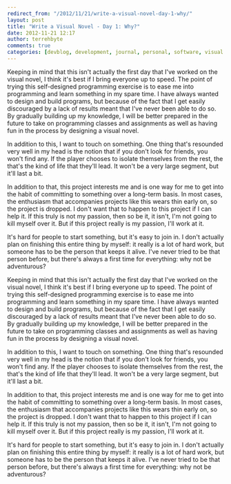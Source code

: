```yaml
---
redirect_from: "/2012/11/21/write-a-visual-novel-day-1-why/"
layout: post
title: "Write a Visual Novel - Day 1: Why?"
date: 2012-11-21 12:17
author: terrehbyte
comments: true
categories: [devblog, development, journal, personal, software, visual novel, work, worklog]
---
```


Keeping in mind that this isn't actually the first day that I've worked on the
visual novel, I think it's best if I bring everyone up to speed. The point of
trying this self-designed programming exercise is to ease me into programming
and learn something in my spare time. I have always wanted to design and build
programs, but because of the fact that I get easily discouraged by a lack of
results meant that I've never been able to do so. By gradually building up my
knowledge, I will be better prepared in the future to take on programming
classes and assignments as well as having fun in the process by designing a
visual novel.  

In addition to this, I want to touch on something. One thing that's resounded
very well in my head is the notion that if you don't look for friends, you won't
find any. If the player chooses to isolate themselves from the rest, the that's
the kind of life that they'll lead. It won't be a very large segment, but it'll
last a bit.  

In addition to that, this project interests me and is one way for me to get into
the habit of committing to something over a long-term basis. In most cases, the
enthusiasm that accompanies projects like this wears thin early on, so the
project is dropped. I don't want that to happen to this project if I can help
it. If this truly is not my passion, then so be it, it isn't, I'm not going to
kill myself over it. But if this project really is my passion, I'll work at it.

It's hard for people to start something, but it's easy to join in. I don't
actually plan on finishing this entire thing by myself: it really is a lot of
hard work, but someone has to be the person that keeps it alive. I've never
tried to be that person before, but there's always a first time for everything:
why not be adventurous?  

Keeping in mind that this isn't actually the first day that I've worked on the
visual novel, I think it's best if I bring everyone up to speed. The point of
trying this self-designed programming exercise is to ease me into programming
and learn something in my spare time. I have always wanted to design and build
programs, but because of the fact that I get easily discouraged by a lack of
results meant that I've never been able to do so. By gradually building up my
knowledge, I will be better prepared in the future to take on programming
classes and assignments as well as having fun in the process by designing a
visual novel.  

In addition to this, I want to touch on something. One thing that's resounded
very well in my head is the notion that if you don't look for friends, you won't
find any. If the player chooses to isolate themselves from the rest, the that's
the kind of life that they'll lead. It won't be a very large segment, but it'll
last a bit.  

In addition to that, this project interests me and is one way for me to get into
the habit of committing to something over a long-term basis. In most cases, the
enthusiasm that accompanies projects like this wears thin early on, so the
project is dropped. I don't want that to happen to this project if I can help
it. If this truly is not my passion, then so be it, it isn't, I'm not going to
kill myself over it. But if this project really is my passion, I'll work at it.

It's hard for people to start something, but it's easy to join in. I don't
actually plan on finishing this entire thing by myself: it really is a lot of
hard work, but someone has to be the person that keeps it alive. I've never
tried to be that person before, but there's always a first time for everything:
why not be adventurous?  
